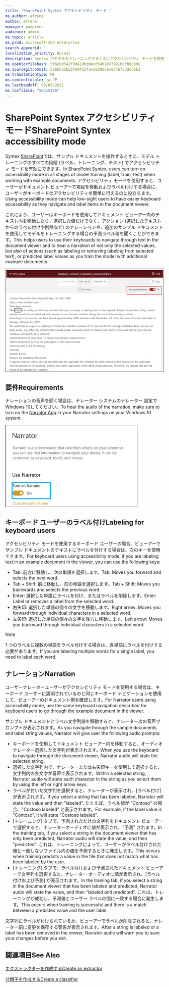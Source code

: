 ```yaml
---
title: 'SharePoint Syntex アクセシビリティ モード '
ms.author: efrene
author: efrene
manager: pamgreen
audience: admin
ms.topic: article
ms.prod: microsoft-365-enterprise
search.appverid: ''
localization_priority: Normal
description: Syntex でモデルをトレーニングするときにアクセシビリティ モードを使用するSharePointします。
ms.openlocfilehash: 5f6e9d542f3d41dbddacd54b1b379910dcb0c9dc
ms.sourcegitcommit: babbba2b5bf69fd3facde2905ec024b753dcd1b3
ms.translationtype: MT
ms.contentlocale: ja-JP
ms.lasthandoff: 03/06/2021
ms.locfileid: "50515150"
---
```

# <a name="sharepoint-syntex-accessibility-mode"></a><span data-ttu-id="254b9-103">SharePoint Syntex アクセシビリティ モード</span><span class="sxs-lookup"><span data-stu-id="254b9-103">SharePoint Syntex accessibility mode</span></span>

<span data-ttu-id="254b9-104">Syntex [SharePoint](index.md)では、サンプル ドキュメントを操作するときに、モデル トレーニングのすべての段階 (ラベル、トレーニング、テスト) でアクセシビリティ モードを有効にできます。</span><span class="sxs-lookup"><span data-stu-id="254b9-104">In [SharePoint Syntex](index.md), users can turn on accessibility mode in all stages of model training (label, train, test) when working with example documents.</span></span> <span data-ttu-id="254b9-105">アクセシビリティ モードを使用すると、ユーザーがドキュメント ビューアーで項目を移動およびラベル付けする場合に、ユーザーがキーボードのアクセシビリティを簡単に行えるのに役立ちます。</span><span class="sxs-lookup"><span data-stu-id="254b9-105">Using accessibility mode can help low-sight users to have easier keyboard accessibility as they navigate and label items in the document viewer.</span></span>

<span data-ttu-id="254b9-106">これにより、ユーザーはキーボードを使用してドキュメント ビューアー内のテキスト内を移動したり、選択した値だけでなく、アクション (選択したテキストからのラベル付けや削除など) のナレーションや、追加のサンプル ドキュメントを使用してモデルをトレーニングする場合の予測ラベル値を聞くことができます。</span><span class="sxs-lookup"><span data-stu-id="254b9-106">This helps users to use their keyboards to navigate through text in the document viewer and to hear a narration of not only the selected values, but also of actions (such as labeling or removing labeling from selected text), or predicted label values as you train the model with additional example documents.</span></span> 


![アクセシビリティ モード](../media/content-understanding/accessibility-mode.png)

## <a name="requirements"></a><span data-ttu-id="254b9-108">要件</span><span class="sxs-lookup"><span data-stu-id="254b9-108">Requirements</span></span>

<span data-ttu-id="254b9-109">ナレーションの音声を聞く場合は、ナレーター システムの[](https://support.microsoft.com/windows/complete-guide-to-narrator-e4397a0d-ef4f-b386-d8ae-c172f109bdb1)ナレーター 設定で Windows 10してください。</span><span class="sxs-lookup"><span data-stu-id="254b9-109">To hear the audio of the narration, make sure to turn on the [Narrator App](https://support.microsoft.com/windows/complete-guide-to-narrator-e4397a0d-ef4f-b386-d8ae-c172f109bdb1) in your Narrator settings on your Windows 10 system.</span></span>

![[オンにする] ナレーター](../media/content-understanding/narrator-settings.png)

## <a name="labeling-for-keyboard-users"></a><span data-ttu-id="254b9-111">キーボード ユーザーのラベル付け</span><span class="sxs-lookup"><span data-stu-id="254b9-111">Labeling for keyboard users</span></span>

<span data-ttu-id="254b9-112">アクセシビリティ モードを使用するキーボード ユーザーの場合、ビューアーでサンプル ドキュメントのテキストにラベルを付けする場合は、次のキーを使用できます。</span><span class="sxs-lookup"><span data-stu-id="254b9-112">For keyboard users using accessibility mode, if you are labeling text in an example document in the viewer, you can use the following keys:</span></span>

- <span data-ttu-id="254b9-113">Tab: 前方に移動し、次の単語を選択します。</span><span class="sxs-lookup"><span data-stu-id="254b9-113">Tab: Moves you forward and selects the next word.</span></span>
- <span data-ttu-id="254b9-114">Tab + Shift: 前に移動し、前の単語を選択します。</span><span class="sxs-lookup"><span data-stu-id="254b9-114">Tab + Shift: Moves you backwards and selects the previous word.</span></span>
- <span data-ttu-id="254b9-115">Enter: 選択した単語にラベルを付け、またはラベルを削除します。</span><span class="sxs-lookup"><span data-stu-id="254b9-115">Enter: Label or removes a label from the selected word.</span></span>
- <span data-ttu-id="254b9-116">右矢印: 選択した単語の個々の文字を移動します。</span><span class="sxs-lookup"><span data-stu-id="254b9-116">Right arrow: Moves you forward through individual characters in a selected word.</span></span>
- <span data-ttu-id="254b9-117">左矢印: 選択した単語の個々の文字を後方に移動します。</span><span class="sxs-lookup"><span data-stu-id="254b9-117">Left arrow: Moves you backward through individual characters in a selected word.</span></span>

> [!NOTE]
> <span data-ttu-id="254b9-118">1 つのラベルに複数の単語をラベル付けする場合は、各単語にラベルを付けする必要があります。</span><span class="sxs-lookup"><span data-stu-id="254b9-118">If you are labeling multiple words for a single label, you need to label each word.</span></span>


## <a name="narration"></a><span data-ttu-id="254b9-119">ナレーション</span><span class="sxs-lookup"><span data-stu-id="254b9-119">Narration</span></span>

<span data-ttu-id="254b9-120">ユーザーナレーターユーザーがアクセシビリティ モードを使用する場合は、キーボード ユーザーに説明されているのと同じキーボード ナビゲーションを使用して、ビューアーのドキュメント例を確認します。</span><span class="sxs-lookup"><span data-stu-id="254b9-120">For Narrator users using accessibility mode, use the same keyboard navigation described for keyboard users to go through the example document in the viewer.</span></span>

<span data-ttu-id="254b9-121">サンプル ドキュメントとラベル文字列値を移動すると、ナレーター次の音声プロンプトが表示されます。</span><span class="sxs-lookup"><span data-stu-id="254b9-121">As you navigate through the sample documents and label string values, Narrator will give user the following audio prompts:</span></span>

- <span data-ttu-id="254b9-122">キーボードを使用してドキュメント ビューアー内を移動すると、オーディオナレーター選択した文字列が表示されます。</span><span class="sxs-lookup"><span data-stu-id="254b9-122">When you use the keyboard to navigate through the document viewer, Narrator audio will state the selected string.</span></span>
- <span data-ttu-id="254b9-123">選択した文字列内で、ナレーターまたは右矢印キーを使用して選択すると、文字列内の各文字が音声で表示されます。</span><span class="sxs-lookup"><span data-stu-id="254b9-123">Within a selected string, Narrator audio will state each character in the string as you select them by using the left or right arrow keys.</span></span>
- <span data-ttu-id="254b9-124">ラベルが付いた文字列を選択すると、ナレーターが表示され、[ラベル付け] が表示されます。</span><span class="sxs-lookup"><span data-stu-id="254b9-124">If you select a string that has been labeled, Narrator will state the value and then "labeled".</span></span>  <span data-ttu-id="254b9-125">たとえば、ラベル値が "Contoso" の場合、"Costoso labeled" と表示されます。</span><span class="sxs-lookup"><span data-stu-id="254b9-125">For example, if the label value is "Contoso", it will state "Costoso labeled".</span></span> 
- <span data-ttu-id="254b9-126">[トレーニング] タブで、予測されただけの文字列をドキュメント ビューアーで選択すると、ナレーターオーディオに値が表示され、"予測" されます。</span><span class="sxs-lookup"><span data-stu-id="254b9-126">In the training tab, if you select a string in the document viewer that has only been predicted, Narrator audio will state the value, and then "predicted".</span></span> <span data-ttu-id="254b9-127">これは、トレーニングによって、ユーザーがラベル付けされた値と一致しないファイル内の値を予測するときに発生します。</span><span class="sxs-lookup"><span data-stu-id="254b9-127">This occurs when training predicts a value in the file that does not match what has been labeled by the user.</span></span>
- <span data-ttu-id="254b9-128">[トレーニング] タブで、ラベル付けおよび予測されたドキュメント ビューアーで文字列を選択すると、ナレーター オーディオに値が表示され、[ラベル付けおよび予測] が表示されます。</span><span class="sxs-lookup"><span data-stu-id="254b9-128">In the training tab, if you select a string in the document viewer that has been labeled and predicted, Narrator audio will state the value, and then "labeled and predicted".</span></span> <span data-ttu-id="254b9-129">これは、トレーニングが成功し、予測値とユーザー ラベルの間に一致する場合に発生します。</span><span class="sxs-lookup"><span data-stu-id="254b9-129">This occurs when training is successful and there is a match between a predicted value and the user label.</span></span>



<span data-ttu-id="254b9-130">文字列にラベルが付けられているか、ビューアーでラベルが削除されると、ナレーター前に変更を保存する警告が表示されます。</span><span class="sxs-lookup"><span data-stu-id="254b9-130">After a string is labeled or a label has been removed in the viewer, Narrator audio will warn you to save your changes before you exit.</span></span>

## <a name="see-also"></a><span data-ttu-id="254b9-131">関連項目</span><span class="sxs-lookup"><span data-stu-id="254b9-131">See Also</span></span>

[<span data-ttu-id="254b9-132">エクストラクターを作成する</span><span class="sxs-lookup"><span data-stu-id="254b9-132">Create an extractor</span></span>](create-an-extractor.md)</br>

[<span data-ttu-id="254b9-133">分類子を作成する</span><span class="sxs-lookup"><span data-stu-id="254b9-133">Create a classifier</span></span>](create-a-classifier.md)</br>










 


  
  



